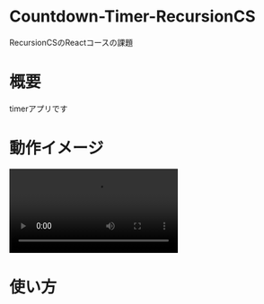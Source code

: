 # Countdown-Timer-RecursionCS

RecursionCSのReactコースの課題

# 概要

timerアプリです

# 動作イメージ
![動作イメージ](./doc/timer.mov)

# 使い方


